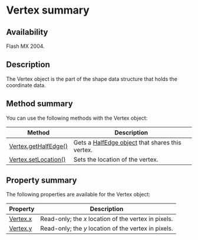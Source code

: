 # Vertex summary

## Availability

Flash MX 2004.

## Description

The Vertex object is the part of the shape data structure that holds the coordinate data.

## Method summary

You can use the following methods with the Vertex object:

| **Method** | **Description** |
| --- | --- |
| [Vertex.getHalfEdge()](../Vertex_object/Vertex.md) | Gets a [HalfEdge object](../HalfEdge_object/HalfEdge_summary.md) that shares this vertex. |
| [Vertex.setLocation()](../Vertex_object/Vertex1.md) | Sets the location of the vertex. |

## Property summary

The following properties are available for the Vertex object:

| **Property** | **Description** |
| --- | --- |
| [Vertex.x](../Vertex_object/Vertex2.md) | Read-only; the *x* location of the vertex in pixels. |
| [Vertex.y](../Vertex_object/Vertex3.md) | Read-only; the *y* location of the vertex in pixels. |
